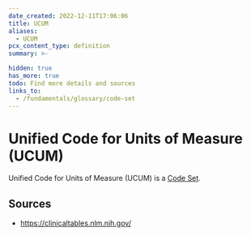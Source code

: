 ```yaml
---
date_created: 2022-12-11T17:06:06
title: UCUM
aliases:
  - UCUM
pcx_content_type: definition
summary: >-

hidden: true
has_more: true
todo: Find more details and sources
links_to:
  - /fundamentals/glossary/code-set
---
```


# Unified Code for Units of Measure (UCUM)

Unified Code for Units of Measure (UCUM) is a [Code Set](/fundamentals/glossary/code-set).

## Sources

- https://clinicaltables.nlm.nih.gov/
